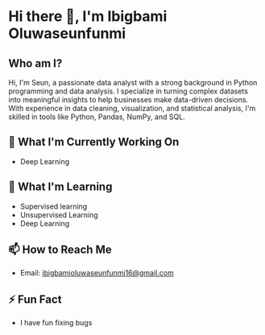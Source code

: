 # Hi there 👋, I'm Ibigbami Oluwaseunfunmi

## Who am I?
Hi, I'm Seun, a passionate data analyst with a strong background in Python programming and data analysis. I specialize in turning complex datasets into meaningful insights to help businesses make data-driven decisions. With experience in data cleaning, visualization, and statistical analysis, I'm skilled in tools like Python, Pandas, NumPy, and SQL.

## 🔭 What I'm Currently Working On
- Deep Learning


## 🌱 What I'm Learning
- Supervised learning
- Unsupervised Learning
- Deep Learning


## 📫 How to Reach Me
- Email: [ibigbamioluwaseunfunmi16@gmail.com](mailto:ibigbamioluwaseunfunmi16@gmail.com)


## ⚡ Fun Fact
- I have fun fixing bugs
